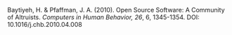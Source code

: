 Baytiyeh, H. & Pfaffman, J. A. (2010). Open Source
Software: A Community of Altruists. *Computers in Human
  Behavior, 26*, 6, 1345-1354. DOI: 10.1016/j.chb.2010.04.008
